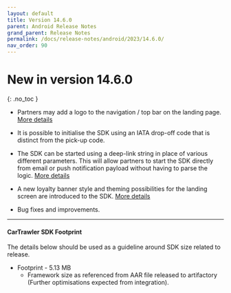 ```yaml
---
layout: default
title: Version 14.6.0
parent: Android Release Notes
grand_parent: Release Notes
permalink: /docs/release-notes/android/2023/14.6.0/
nav_order: 90
---
```


# New in version 14.6.0

{: .no_toc }

* Partners may add a logo to the navigation / top bar on the landing page.
<a href="/docs/android/customisation/themes#setting-an-image-as-the-landing-page-toolbar" target="_blank">More details</a>

* It is possible to initialise the SDK using an IATA drop-off code that is distinct from the pick-up code.

* The SDK can be started using a deep-link string in place of various different parameters. This will allow partners to start the SDK directly from email or push notification payload without having to parse the logic.
<a href="/docs/android/standalone/implementation-steps#start-the-standalone-flow-via-url-deeplink" target="_blank">More details</a>

* A new loyalty banner style and theming possibilities for the landing screen are introduced to the SDK.
<a href="/docs/android/customisation/loyalty#loyalty-banner-landing-screen" target="_blank">More details</a>

* Bug fixes and improvements.

---
#### CarTrawler SDK Footprint
The details below should be used as a guideline around SDK size related to release.
* Footprint - 5.13 MB
  * Framework size as referenced from AAR file released to artifactory (Further optimisations expected from integration).

